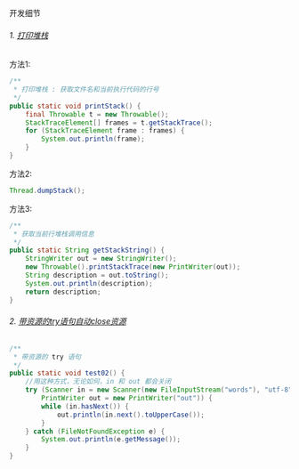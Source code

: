 开发细节

###### 1. [打印堆栈](src/dev/demo/basic/exception/Factorial.java)

方法1:
```java
/**
 * 打印堆栈 : 获取文件名和当前执行代码的行号
 */
public static void printStack() {
    final Throwable t = new Throwable();
    StackTraceElement[] frames = t.getStackTrace();
    for (StackTraceElement frame : frames) {
        System.out.println(frame);
    }
}
```

方法2:
```java
Thread.dumpStack();
```

方法3:
```java
/**
 * 获取当前行堆栈调用信息
 */
public static String getStackString() {
    StringWriter out = new StringWriter();
    new Throwable().printStackTrace(new PrintWriter(out));
    String description = out.toString();
    System.out.println(description);
    return description;
}
```

###### 2. [带资源的try语句自动close资源](src/dev/demo/basic/exception/ExceptionDemo.java)

```java
/**
 * 带资源的 try 语句
 */
public static void test02() {
    //用这种方式，无论如何，in 和 out 都会关闭
    try (Scanner in = new Scanner(new FileInputStream("words"), "utf-8");
        PrintWriter out = new PrintWriter("out")) {
        while (in.hasNext()) {
            out.println(in.next().toUpperCase());
        }
    } catch (FileNotFoundException e) {
        System.out.println(e.getMessage());
    }
}
```
